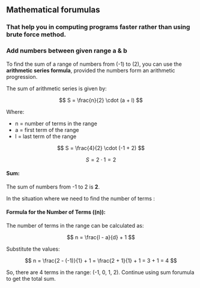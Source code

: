 ## Mathematical forumulas
### That help you in computing programs faster rather than using brute force method.

### Add numbers between given range a & b

To find the sum of a range of numbers from \(-1\) to \(2\), you can use the **arithmetic series formula**, provided the numbers form an arithmetic progression. 

The sum of arithmetic series is given by:

$$
S = \frac{n}{2} \cdot (a + l)
$$

Where:
- n = number of terms in the range
- a = first term of the range
- l = last term of the range

$$
   S = \frac{4}{2} \cdot (-1 + 2)
$$

$$
   S = 2 \cdot 1 = 2
$$

#### Sum:
The sum of numbers from -1 to 2 is **2**.

In the situation where we need to find the number of terms :

#### Formula for the Number of Terms (\(n\)):
The number of terms in the range can be calculated as:

$$
n = \frac{l - a}{d} + 1
$$

Substitute the values:

$$
n = \frac{2 - (-1)}{1} + 1 = \frac{2 + 1}{1} + 1 = 3 + 1 = 4
$$

So, there are 4 terms in the range: (-1, 0, 1, 2).
Continue using sum forumula to get the total sum.
